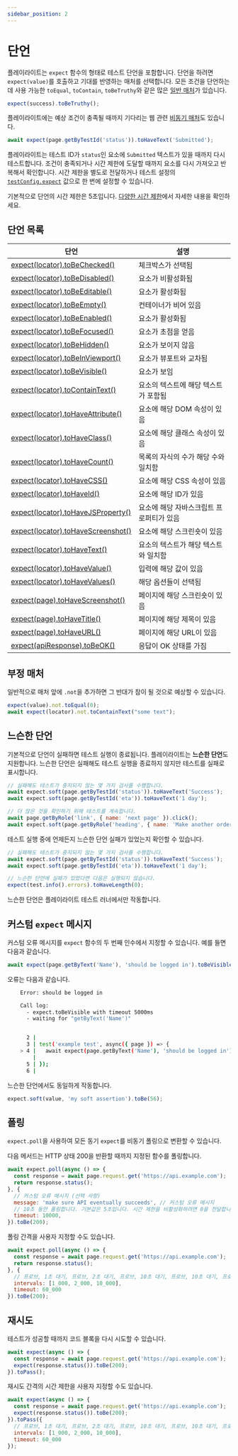 ```yaml
---
sidebar_position: 2
---
```


# 단언

플레이라이트는 `expect` 함수의 형태로 테스트 단언을 포함합니다. 단언을 하려면 `expect(value)`를 호출하고 기대를 반영하는 매처를 선택합니다. 모든 조건을 단언하는 데 사용 가능한 `toEqual`, `toContain`, `toBeTruthy`와 같은 많은 [일반 매처](https://playwright.dev/docs/api/class-genericassertions)가 있습니다.

```js
expect(success).toBeTruthy();
```

플레이라이트에는 예상 조건이 충족될 때까지 기다리는 웹 관련 [비동기 매처](https://playwright.dev/docs/api/class-locatorassertions)도 있습니다.

```js
await expect(page.getByTestId('status')).toHaveText('Submitted');
```

플레이라이트는 테스트 ID가 `status`인 요소에 `Submitted` 텍스트가 있을 때까지 다시 테스트합니다. 조건이 충족되거나 시간 제한에 도달할 때까지 요소를 다시 가져오고 반복해서 확인합니다. 시간 제한을 별도로 전달하거나 테스트 설정의 [`testConfig.expect`](https://playwright.dev/docs/api/class-testconfig#test-config-expect) 값으로 한 번에 설정할 수 있습니다.

기본적으로 단언의 시간 제한은 5초입니다. [다양한 시간 제한](https://playwright.dev/docs/test-timeouts)에서 자세한 내용을 확인하세요.

## 단언 목록

| 단언 | 설명 |
| ------------------------------------------------------------ | --------------------------------- |
| [expect(locator).toBeChecked()](https://playwright.dev/docs/api/class-locatorassertions#locator-assertions-to-be-checked) | 체크박스가 선택됨 |
| [expect(locator).toBeDisabled()](https://playwright.dev/docs/api/class-locatorassertions#locator-assertions-to-be-disabled) | 요소가 비활성화됨 |
| [expect(locator).toBeEditable()](https://playwright.dev/docs/api/class-locatorassertions#locator-assertions-to-be-editable) | 요소가 활성화됨 |
| [expect(locator).toBeEmpty()](https://playwright.dev/docs/api/class-locatorassertions#locator-assertions-to-be-empty) | 컨테이너가 비어 있음 |
| [expect(locator).toBeEnabled()](https://playwright.dev/docs/api/class-locatorassertions#locator-assertions-to-be-enabled) | 요소가 활성화됨 |
| [expect(locator).toBeFocused()](https://playwright.dev/docs/api/class-locatorassertions#locator-assertions-to-be-focused) | 요소가 초점을 얻음 |
| [expect(locator).toBeHidden()](https://playwright.dev/docs/api/class-locatorassertions#locator-assertions-to-be-hidden) | 요소가 보이지 않음 |
| [expect(locator).toBeInViewport()](https://playwright.dev/docs/api/class-locatorassertions#locator-assertions-to-be-in-viewport) | 요소가 뷰포트와 교차됨 |
| [expect(locator).toBeVisible()](https://playwright.dev/docs/api/class-locatorassertions#locator-assertions-to-be-visible) | 요소가 보임 |
| [expect(locator).toContainText()](https://playwright.dev/docs/api/class-locatorassertions#locator-assertions-to-contain-text) | 요소의 텍스트에 해당 텍스트가 포함됨 |
| [expect(locator).toHaveAttribute()](https://playwright.dev/docs/api/class-locatorassertions#locator-assertions-to-have-attribute) | 요소에 해당 DOM 속성이 있음 |
| [expect(locator).toHaveClass()](https://playwright.dev/docs/api/class-locatorassertions#locator-assertions-to-have-class) | 요소에 해당 클래스 속성이 있음 |
| [expect(locator).toHaveCount()](https://playwright.dev/docs/api/class-locatorassertions#locator-assertions-to-have-count) | 목록의 자식의 수가 해당 수와 일치함 |
| [expect(locator).toHaveCSS()](https://playwright.dev/docs/api/class-locatorassertions#locator-assertions-to-have-css) | 요소에 해당 CSS 속성이 있음 |
| [expect(locator).toHaveId()](https://playwright.dev/docs/api/class-locatorassertions#locator-assertions-to-have-id) | 요소에 해당 ID가 있음 |
| [expect(locator).toHaveJSProperty()](https://playwright.dev/docs/api/class-locatorassertions#locator-assertions-to-have-js-property) | 요소에 해당 자바스크립트 프로퍼티가 있음 |
| [expect(locator).toHaveScreenshot()](https://playwright.dev/docs/api/class-locatorassertions#locator-assertions-to-have-screenshot-1) | 요소에 해당 스크린숏이 있음 |
| [expect(locator).toHaveText()](https://playwright.dev/docs/api/class-locatorassertions#locator-assertions-to-have-text) | 요소의 텍스트가 해당 텍스트와 일치함 |
| [expect(locator).toHaveValue()](https://playwright.dev/docs/api/class-locatorassertions#locator-assertions-to-have-value) | 입력에 해당 값이 있음 |
| [expect(locator).toHaveValues()](https://playwright.dev/docs/api/class-locatorassertions#locator-assertions-to-have-values) | 해당 옵션들이 선택됨 |
| [expect(page).toHaveScreenshot()](https://playwright.dev/docs/api/class-pageassertions#page-assertions-to-have-screenshot-1) | 페이지에 해당 스크린숏이 있음 |
| [expect(page).toHaveTitle()](https://playwright.dev/docs/api/class-pageassertions#page-assertions-to-have-title) | 페이지에 해당 제목이 있음 |
| [expect(page).toHaveURL()](https://playwright.dev/docs/api/class-pageassertions#page-assertions-to-have-url) | 페이지에 해당 URL이 있음 |
| [expect(apiResponse).toBeOK()](https://playwright.dev/docs/api/class-apiresponseassertions#api-response-assertions-to-be-ok) | 응답이 OK 상태를 가짐 |

## 부정 매처

일반적으로 매처 앞에 `.not`을 추가하면 그 반대가 참이 될 것으로 예상할 수 있습니다.

```js
expect(value).not.toEqual(0);
await expect(locator).not.toContainText("some text");
```

## 느슨한 단언

기본적으로 단언이 실패하면 테스트 실행이 종료됩니다. 플레이라이트는 **느슨한 단언**도 지원합니다. 느슨한 단언은 실패해도 테스트 실행을 종료하지 않지만 테스트를 실패로 표시합니다.

```js
// 실패해도 테스트가 중지되지 않는 몇 가지 검사를 수행합니다.
await expect.soft(page.getByTestId('status')).toHaveText('Success');
await expect.soft(page.getByTestId('eta')).toHaveText('1 day');

// 더 많은 것을 확인하기 위해 테스트를 계속합니다.
await page.getByRole('link', { name: 'next page' }).click();
await expect.soft(page.getByRole('heading', { name: 'Make another order' })).toBeVisible();
```

테스트 실행 중에 언제든지 느슨한 단언 실패가 있었는지 확인할 수 있습니다.

```js
// 실패해도 테스트가 중지되지 않는 몇 가지 검사를 수행합니다.
await expect.soft(page.getByTestId('status')).toHaveText('Success');
await expect.soft(page.getByTestId('eta')).toHaveText('1 day');

// 느슨한 단언에 실패가 있었다면 다음은 실행되지 않습니다.
expect(test.info().errors).toHaveLength(0);
```

느슨한 단언은 플레이라이트 테스트 러너에서만 작동합니다.

## 커스텀 `expect` 메시지

커스텀 오류 메시지를 `expect` 함수의 두 번째 인수에서 지정할 수 있습니다. 예를 들면 다음과 같습니다.

```js
await expect(page.getByText('Name'), 'should be logged in').toBeVisible();
```

오류는 다음과 같습니다.

```bash
    Error: should be logged in

    Call log:
      - expect.toBeVisible with timeout 5000ms
      - waiting for "getByText('Name')"


      2 |
      3 | test('example test', async({ page }) => {
    > 4 |   await expect(page.getByText('Name'), 'should be logged in').toBeVisible();
        |                                                                  ^
      5 | });
      6 |
```

느슨한 단언에서도 동일하게 작동합니다.

```js
expect.soft(value, 'my soft assertion').toBe(56);
```

## 폴링

`expect.poll`을 사용하여 모든 동기 `expect`를 비동기 폴링으로 변환할 수 있습니다.

다음 메서드는 HTTP 상태 200을 반환할 때까지 지정된 함수를 폴링합니다.

```js
await expect.poll(async () => {
  const response = await page.request.get('https://api.example.com');
  return response.status();
}, {
  // 커스텀 오류 메시지 (선택 사항)
  message: 'make sure API eventually succeeds', // 커스텀 오류 메시지
  // 10초 동안 폴링합니다. 기본값은 5초입니다. 시간 제한을 비활성화하려면 0을 전달합니다.
  timeout: 10000,
}).toBe(200);
```

폴링 간격을 사용자 지정할 수도 있습니다.

```js
await expect.poll(async () => {
  const response = await page.request.get('https://api.example.com');
  return response.status();
}, {
  // 프로브, 1초 대기, 프로브, 2초 대기, 프로브, 10초 대기, 프로브, 10초 대기, 프로브, ... (기본값은 [100, 250, 500, 1000])
  intervals: [1_000, 2_000, 10_000],
  timeout: 60_000
}).toBe(200);
```

## 재시도

테스트가 성공할 때까지 코드 블록을 다시 시도할 수 있습니다.

```js
await expect(async () => {
  const response = await page.request.get('https://api.example.com');
  expect(response.status()).toBe(200);
}).toPass();
```

재시도 간격의 시간 제한을 사용자 지정할 수도 있습니다.

```js
await expect(async () => {
  const response = await page.request.get('https://api.example.com');
  expect(response.status()).toBe(200);
}).toPass({
  // 프로브, 1초 대기, 프로브, 2초 대기, 프로브, 10초 대기, 프로브, 10초 대기, 프로브, ... (기본값은 [100, 250, 500, 1000])
  intervals: [1_000, 2_000, 10_000],
  timeout: 60_000
});
```
